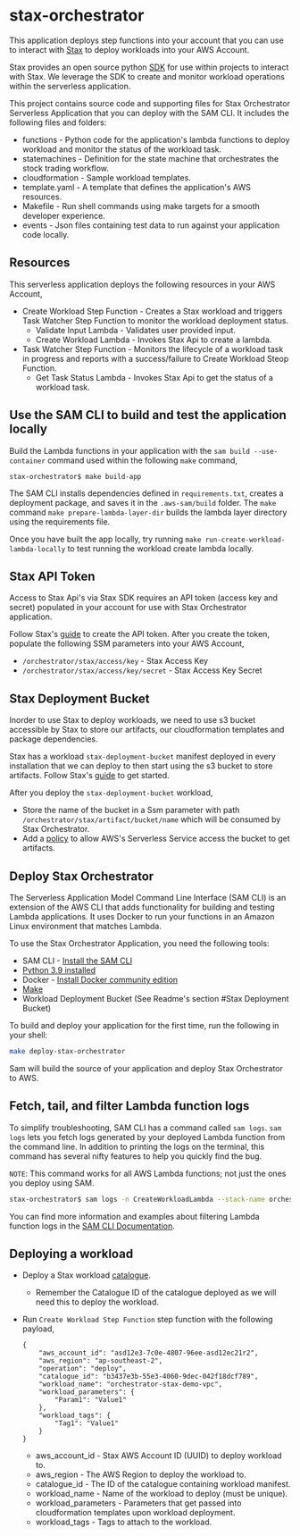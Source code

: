 # stax-orchestrator

This application deploys step functions into your account that you can use to interact with [Stax](https://www.stax.io/) to deploy workloads into your AWS Account.

Stax provides an open source python [SDK](https://github.com/stax-labs/lib-stax-python-sdk) for use within projects to interact with Stax. We leverage the SDK to create and monitor workload operations within the serverless application.

This project contains source code and supporting files for Stax Orchestrator Serverless Application that you can deploy with the SAM CLI. It includes the following files and folders:

- functions - Python code for the application's lambda functions to deploy workload and monitor the status of the workload task.
- statemachines - Definition for the state machine that orchestrates the stock trading workflow.
- cloudformation - Sample workload templates.
- template.yaml - A template that defines the application's AWS resources.
- Makefile - Run shell commands using make targets for a smooth developer experience.
- events - Json files containing test data to run against your application code locally.

## Resources

This serverless application deploys the following resources in your AWS Account,

* Create Workload Step Function - Creates a Stax workload and triggers Task Watcher Step Function to monitor the workload deployment status.
    * Validate Input Lambda - Validates user provided input.
    * Create Workload Lambda - Invokes Stax Api to create a lambda.
* Task Watcher Step Function - Monitors the lifecycle of a workload task in progress and reports with a success/failure to Create Workload Steop Function.
    * Get Task Status Lambda - Invokes Stax Api to get the status of a workload task.

## Use the SAM CLI to build and test the application locally

Build the Lambda functions in your application with the `sam build --use-container` command used within the following `make` command,

```
stax-orchestrator$ make build-app
```

The SAM CLI installs dependencies defined in `requirements.txt`, creates a deployment package, and saves it in the `.aws-sam/build` folder. The `make` command `make prepare-lambda-layer-dir` builds the lambda layer directory using the requirements file.

Once you have built the app locally, try running `make run-create-workload-lambda-locally` to test running the workload create lambda locally.

## Stax API Token

Access to Stax Api's via Stax SDK requires an API token (access key and secret) populated in your account for use with Stax Orchestrator application.

Follow Stax's [guide](https://support.stax.io/hc/en-us/articles/4447111085583-Create-an-API-Token) to create the API token. After you create the token, populate the following SSM parameters into your AWS Account,

* `/orchestrator/stax/access/key` - Stax Access Key
* `/orchestrator/stax/access/key/secret` - Stax Access Key Secret


## Stax Deployment Bucket

Inorder to use Stax to deploy workloads, we need to use s3 bucket accessible by Stax to store our artifacts, our cloudformation templates and package dependencies.

Stax has a workload `stax-deployment-bucket` manifest deployed in every installation that we can deploy to then start using the s3 bucket to store artifacts. Follow Stax's [guide](https://support.stax.io/hc/en-us/articles/4450989147919-Add-a-Workload-to-the-Workload-Catalog#:~:text=If%20you%20need%20to%20upload%20artifacts%20that%20are%20referenced%20by%20your%20Manifest%2C%20such%20as%20CloudFormation%20templates%2C%20you%20must%3A) to get started.

After you deploy the `stax-deployment-bucket` workload,

* Store the name of the bucket in a Ssm parameter with path `/orchestrator/stax/artifact/bucket/name` which will be consumed by Stax Orchestrator.
* Add a [policy](https://docs.aws.amazon.com/serverless-application-model/latest/developerguide/serverless-sam-template-publishing-applications.html#:~:text=%7B%0A%20%20%20%20%22Version%22%3A%20%222012,aws%3ASourceAccount%22%3A%20%22123456789012%22%0A%20%20%20%20%20%20%20%20%20%20%20%20%20%20%20%20%7D%0A%20%20%20%20%20%20%20%20%20%20%20%20%7D%0A%20%20%20%20%20%20%20%20%7D%0A%20%20%20%20%5D%0A%7D) to allow AWS's Serverless Service access the bucket to get artifacts.

## Deploy Stax Orchestrator

The Serverless Application Model Command Line Interface (SAM CLI) is an extension of the AWS CLI that adds functionality for building and testing Lambda applications. It uses Docker to run your functions in an Amazon Linux environment that matches Lambda.

To use the Stax Orchestrator Application, you need the following tools:

* SAM CLI - [Install the SAM CLI](https://docs.aws.amazon.com/serverless-application-model/latest/developerguide/serverless-sam-cli-install.html)
* [Python 3.9 installed](https://www.python.org/downloads/)
* Docker - [Install Docker community edition](https://hub.docker.com/search/?type=edition&offering=community)
* [Make](https://www.gnu.org/software/make/manual/make.html)
* Workload Deployment Bucket (See Readme's section #Stax Deployment Bucket)

To build and deploy your application for the first time, run the following in your shell:

```bash
make deploy-stax-orchestrator
```

Sam will build the source of your application and deploy Stax Orchestrator to AWS.

## Fetch, tail, and filter Lambda function logs

To simplify troubleshooting, SAM CLI has a command called `sam logs`. `sam logs` lets you fetch logs generated by your deployed Lambda function from the command line. In addition to printing the logs on the terminal, this command has several nifty features to help you quickly find the bug.

`NOTE`: This command works for all AWS Lambda functions; not just the ones you deploy using SAM.

```bash
stax-orchestrator$ sam logs -n CreateWorkloadLambda --stack-name orchestrator-stax --tail
```

You can find more information and examples about filtering Lambda function logs in the [SAM CLI Documentation](https://docs.aws.amazon.com/serverless-application-model/latest/developerguide/serverless-sam-cli-logging.html).

## Deploying a workload

* Deploy a Stax workload [catalogue](https://support.stax.io/hc/en-us/articles/4450989147919-Add-a-Workload-to-the-Workload-Catalog).
    * Remember the Catalogue ID of the catalogue deployed as we will need this to deploy the workload.

* Run `Create Workload Step Function` step function with the following payload,
    ```
    {
        "aws_account_id": "asd12e3-7c0e-4807-96ee-asd12ec21r2",
        "aws_region": "ap-southeast-2",
        "operation": "deploy",
        "catalogue_id": "b3437e3b-55e3-4060-9dec-042f18dcf789",
        "workload_name": "orchestrator-stax-demo-vpc",
        "workload_parameters": {
            "Param1": "Value1"
        },
        "workload_tags": {
            "Tag1": "Value1"
        }
    }
    ```
    * aws_account_id - Stax AWS Account ID (UUID) to deploy workload to.
    * aws_region - The AWS Region to deploy the workload to.
    * catalogue_id - The ID of the catalogue containing workload manifest.
    * workload_name - Name of the workload to deploy (must be unique).
    * workload_parameters - Parameters that get passed into cloudformation templates upon workload deployment.
    * workload_tags - Tags to attach to the workload.
